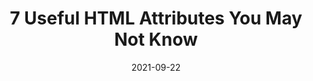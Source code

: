 ---
date: 2021-09-22
permalink: false
publisher: learnpine
tags:
  - html
target_url: https://learnpine.com/blog/7-useful-html-attributes-you-may-not-know
title: 7 Useful HTML Attributes You May Not Know
---